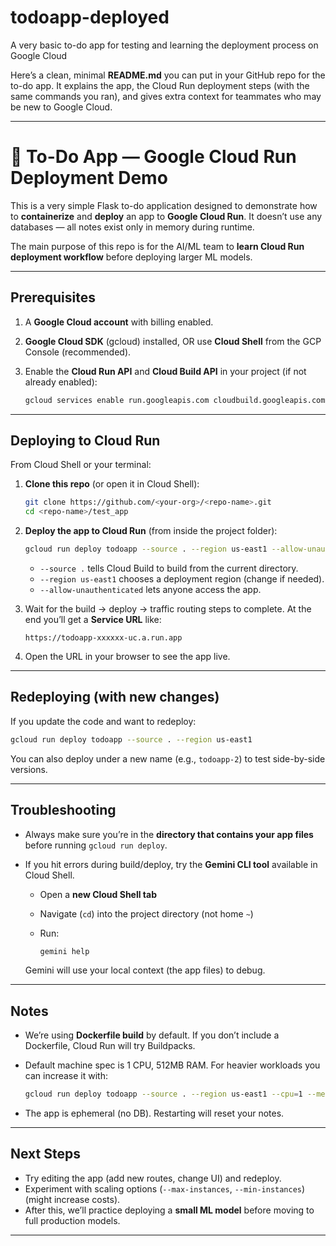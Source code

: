 # todoapp-deployed
A very basic to-do app for testing and learning the deployment process on Google Cloud

Here’s a clean, minimal **README.md** you can put in your GitHub repo for the to-do app. It explains the app, the Cloud Run deployment steps (with the same commands you ran), and gives extra context for teammates who may be new to Google Cloud.

---

# 📝 To-Do App — Google Cloud Run Deployment Demo

This is a very simple Flask to-do application designed to demonstrate how to **containerize** and **deploy** an app to **Google Cloud Run**.
It doesn’t use any databases — all notes exist only in memory during runtime.

The main purpose of this repo is for the AI/ML team to **learn Cloud Run deployment workflow** before deploying larger ML models.

---

## Prerequisites

1. A **Google Cloud account** with billing enabled.
2. **Google Cloud SDK** (gcloud) installed, OR use **Cloud Shell** from the GCP Console (recommended).
3. Enable the **Cloud Run API** and **Cloud Build API** in your project (if not already enabled):

   ```bash
   gcloud services enable run.googleapis.com cloudbuild.googleapis.com
   ```

---

## Deploying to Cloud Run

From Cloud Shell or your terminal:

1. **Clone this repo** (or open it in Cloud Shell):

   ```bash
   git clone https://github.com/<your-org>/<repo-name>.git
   cd <repo-name>/test_app
   ```

2. **Deploy the app to Cloud Run** (from inside the project folder):

   ```bash
   gcloud run deploy todoapp --source . --region us-east1 --allow-unauthenticated
   ```

   * `--source .` tells Cloud Build to build from the current directory.
   * `--region us-east1` chooses a deployment region (change if needed).
   * `--allow-unauthenticated` lets anyone access the app.

3. Wait for the build → deploy → traffic routing steps to complete.
   At the end you’ll get a **Service URL** like:

   ```
   https://todoapp-xxxxxx-uc.a.run.app
   ```

4. Open the URL in your browser to see the app live.

---

## Redeploying (with new changes)

If you update the code and want to redeploy:

```bash
gcloud run deploy todoapp --source . --region us-east1
```

You can also deploy under a new name (e.g., `todoapp-2`) to test side-by-side versions.

---

## Troubleshooting

* Always make sure you’re in the **directory that contains your app files** before running `gcloud run deploy`.
* If you hit errors during build/deploy, try the **Gemini CLI tool** available in Cloud Shell.

  * Open a **new Cloud Shell tab**
  * Navigate (`cd`) into the project directory (not home `~`)
  * Run:

    ```bash
    gemini help
    ```

  Gemini will use your local context (the app files) to debug.

---

## Notes

* We’re using **Dockerfile build** by default. If you don’t include a Dockerfile, Cloud Run will try Buildpacks.
* Default machine spec is 1 CPU, 512MB RAM. For heavier workloads you can increase it with:

  ```bash
  gcloud run deploy todoapp --source . --region us-east1 --cpu=1 --memory=2Gi
  ```
* The app is ephemeral (no DB). Restarting will reset your notes.

---

## Next Steps

* Try editing the app (add new routes, change UI) and redeploy.
* Experiment with scaling options (`--max-instances`, `--min-instances`) (might increase costs).
* After this, we’ll practice deploying a **small ML model** before moving to full production models.

---


